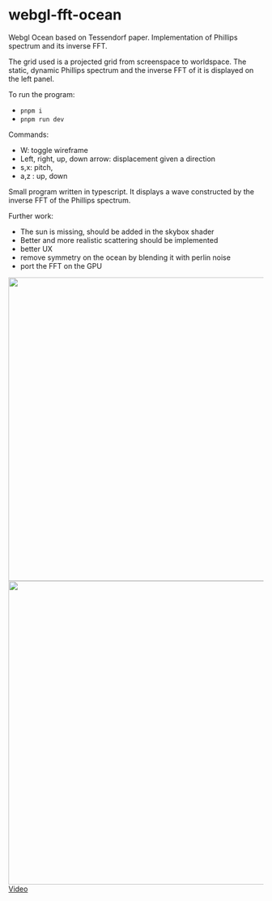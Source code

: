 # webgl-fft-ocean

Webgl Ocean based on Tessendorf paper. Implementation of Phillips spectrum and its inverse FFT.

The grid used is a projected grid from screenspace to worldspace.
The static, dynamic Phillips spectrum and the inverse FFT of it is displayed on the left panel.

To run the program:
- `pnpm i`
- `pnpm run dev`

Commands:
  - W: toggle wireframe
  - Left, right, up, down arrow: displacement given a direction
  - s,x: pitch,
  - a,z : up, down

Small program written in typescript. It displays a wave constructed by the inverse FFT of the Phillips spectrum.

Further work: 
 - The sun is missing, should be added in the skybox shader
 - Better and more realistic scattering should be implemented
 - better UX
 - remove symmetry on the ocean by blending it with perlin noise
 - port the FFT on the GPU

<img src="https://github.com/mate-h/webgl-fft-ocean/raw/master/waves1.PNG" width="600" style="max-width:100%;">
<img src="https://github.com/mate-h/webgl-fft-ocean/raw/master/Capture.PNG" width="600" style="max-width:100%;">

<br>
<a href="https://www.youtube.com/watch?v=eGQRCdBPOO4">Video</a>

